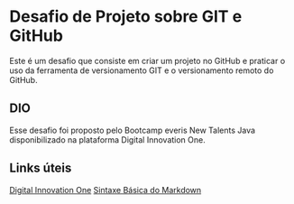 # Desafio de Projeto sobre GIT e GitHub
Este é um desafio que consiste em criar um projeto no GitHub e praticar o uso da ferramenta de versionamento GIT e o versionamento remoto do GitHub.

## DIO
Esse desafio foi proposto pelo Bootcamp everis New Talents Java disponibilizado na plataforma Digital Innovation One.

## Links úteis
[Digital Innovation One](https://web.digitalinnovation.one/)
[Sintaxe Básica do Markdown](https://www.markdownguide.org/)
